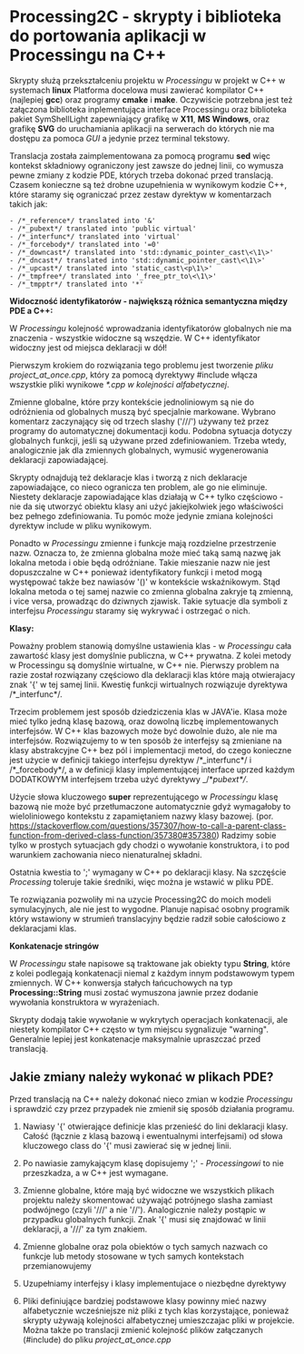 Processing2C - skrypty i biblioteka do portowania aplikacji w Processingu na C++
=================================================================================

Skrypty służą przekształceniu projektu w _Processingu_ w projekt w C++ w systemach __linux__
Platforma docelowa musi zawierać kompilator C++ (najlepiej __gcc__) oraz programy __cmake__ i __make__.
Oczywiście potrzebna jest też załączona biblioteka inplementująca interface Processingu oraz biblioteka
pakiet SymShellLight zapewniający grafikę w __X11__, __MS Windows__, oraz grafikę __SVG__ do uruchamiania aplikacji
na serwerach do których nie ma dostępu za pomoca _GUI_ a jedynie przez terminal tekstowy.

Translacja została zaimplementowana za pomocą programu __sed__ więc kontekst składniowy ograniczony jest zawsze do jednej linii,
co wymusza pewne zmiany z kodzie PDE, których trzeba dokonać przed translacją. Czasem konieczne są też drobne uzupełnienia 
w wynikowym kodzie C++, które staramy się ograniczać przez zestaw dyrektyw w komentarzach takich jak:

    - /*_reference*/ translated into '&'
    - /*_pubext*/ translated into 'public virtual'
    - /*_interfunc*/ translated into 'virtual'
    - /*_forcebody*/ translated into '=0'
    - /*_downcast*/ translated into 'std::dynamic_pointer_cast\<\1\>'
    - /*_dncast*/ translated into 'std::dynamic_pointer_cast\<\1\>'
    - /*_upcast*/ translated into 'static_cast\<p\1\>'
    - /*_tmpfree*/ translated into '_free_ptr_to\<\1\>'
    - /*_tmpptr*/ translated into '*'


**Widoczność identyfikatorów - największą różnica semantyczna między PDE a C++:**

W _Processingu_ kolejność wprowadzania identyfikatorów globalnych nie ma znaczenia - wszystkie widoczne są wszędzie.
W C++ identyfikator widoczny jest od miejsca deklaracji w dół!

Pierwszym krokiem do rozwiązania tego problemu jest tworzenie _pliku project_at_once.cpp_, który za pomocą dyrektywy #include włącza
wszystkie pliki wynikowe _\*.cpp_ *w kolejności alfabetycznej*.

Zmienne globalne, które przy kontekście jednoliniowym są nie do odróżnienia od globalnych muszą być specjalnie markowane.
Wybrano komentarz zaczynający się od trzech slashy ('///') używany też przez programy do automatycznej dokumentacji kodu.
Podobna sytuacja dotyczy globalnych funkcji, jeśli są używane przed zdefiniowaniem. Trzeba wtedy, analogicznie jak dla zmiennych globalnych,
wymusić wygenerowania deklaracji zapowiadającej.

Skrypty odnajdują też deklaracje klas i tworzą z nich deklaracje zapowiadające, co nieco ogranicza ten problem, ale go nie eliminuje.
Niestety deklaracje zapowiadające klas działają w C++ tylko częściowo - nie da się utworzyć obiektu klasy ani użyć jakiejkolwiek
jego właściwości bez pełnego zdefiniowania. Tu pomóc może jedynie zmiana kolejności dyrektyw include w pliku wynikowym.

Ponadto w _Processingu_ zmienne i funkcje mają rozdzielne przestrzenie nazw. Oznacza to, że zmienna globalna może mieć taką samą
nazwę jak lokalna metoda i obie będą odróżniane. Takie mieszanie nazw nie jest dopuszczalne w C++ ponieważ identyfikatory funkcji
i metod mogą występować także bez nawiasów '()' w kontekście wskaźnikowym. Stąd lokalna metoda o tej samej nazwie co zmienna
globalna zakryje tą zmienną, i vice versa, prowadząc do dziwnych zjawisk. Takie sytuacje dla symboli z interfejsu _Processingu_
staramy się wykrywać i ostrzegać o nich.

**Klasy:**

Poważny problem stanowią domyślne ustawienia klas - w _Processingu_ cała zawartość klasy jest domyślnie publiczna, w C++
prywatna. Z kolei metody w Processingu są domyślnie wirtualne, w C++ nie. Pierwszy problem na razie został rozwiązany częściowo dla
deklaracji klas które mają otwierajacy znak '{' w tej samej linii. Kwestię funkcji wirtualnych rozwiązuje dyrektywa /\*_interfunc\*/.

Trzecim problemem jest sposób dziedziczenia klas w JAVA'ie. Klasa może mieć tylko jedną klasę bazową, oraz dowolną liczbę implementowanych
interfejsów. W C++ klas bazowych może być dowolnie dużo, ale nie ma interfejsów.
Rozwiązujemy to w ten sposób że interfejsy są zmieniane na klasy abstrakcyjne C++ bez pól i implementacji metod, do czego konieczne jest
użycie w definicji takiego interfejsu dyrektyw /\*_interfunc\*/ i /\*_forcebody\*/, a w definicji klasy implementującej interface uprzed
każdym DODATKOWYM interfejsem trzeba użyć dyrektywy _/\*_pubext\*/_.

Użycie słowa kluczowego __super__ reprezentującego w _Processingu_ klasę bazową nie może być przetłumaczone
automatycznie gdyż wymagałoby to wieloliniowego kontekstu z zapamiętaniem nazwy klasy bazowej.
(por. https://stackoverflow.com/questions/357307/how-to-call-a-parent-class-function-from-derived-class-function/357380#357380)
Radzimy sobie tylko w prostych sytuacjach gdy chodzi o wywołanie konstruktora, i to pod warunkiem zachowania nieco nienaturalnej
składni.

Ostatnia kwestia to ';' wymagany w C++ po deklaracji klasy. Na szczęście _Processing_ toleruje takie średniki, więc można je wstawić
w pliku PDE.

Te rozwiązania pozwoliły mi na uzycie Processing2C do moich modeli symulacyjnych, ale nie jest to wygodne. Planuje napisać osobny
programik który wstawiony w strumień translacyjny będzie radził sobie całościowo z deklaracjami klas.

**Konkatenacje stringów**

W _Processingu_ stałe napisowe są traktowane jak obiekty typu __String__, które z kolei podlegają konkatenacji niemal z każdym
innym podstawowym typem zmiennych. W C++ konwersja stałych łańcuchowych na typ __Processing::String__ musi zostać wymuszona jawnie przez dodanie
wywołania konstruktora w wyrażeniach.

Skrypty dodają takie wywołanie w wykrytych operacjach konkatenacji, ale niestety kompilator C++ często w tym miejscu sygnalizuje
"warning". Generalnie lepiej jest konkatenacje maksymalnie upraszczać przed translacją.

 
Jakie zmiany należy wykonać w plikach PDE?
------------------------------------------

Przed translacją na C++ należy dokonać nieco zmian w kodzie _Processingu_ i sprawdzić czy przez przypadek nie zmienił się sposób
działania programu.

1) Nawiasy '{' otwierające definicje klas przenieść do lini deklaracji klasy. Całość (łącznie z klasą bazową i ewentualnymi
interfejsami) od słowa kluczowego class do '{' musi zawierać się w jednej linii.

2) Po nawiasie zamykającym klasę dopisujemy ';' - _Processingowi_ to nie przeszkadza, a w C++ jest wymagane.

3) Zmienne globalne, które mają  być widoczne we wszystkich plikach projektu należy skomentować używająć potrójnego slasha
zamiast podwójnego (czyli '///' a nie '//'). Analogicznie należy postąpic w przypadku globalnych funkcji.
Znak '{' musi się znajdować w linii deklaracji, a '///' za tym znakiem.

6) Zmienne globalne oraz pola obiektów o tych samych nazwach co funkcje lub metody stosowane w tych samych kontekstach
przemianowujemy

5) Uzupełniamy interfejsy i klasy implementujace  o niezbędne dyrektywy

6) Pliki definiujące bardziej podstawowe klasy powinny mieć nazwy alfabetycznie wcześniejsze niż pliki z tych klas korzystające,
ponieważ skrypty używają kolejności alfabetycznej umieszczajac pliki w projekcie. Można także po translacji zmienić kolejność
plików załączanych (#include) do pliku _project_at_once.cpp_

